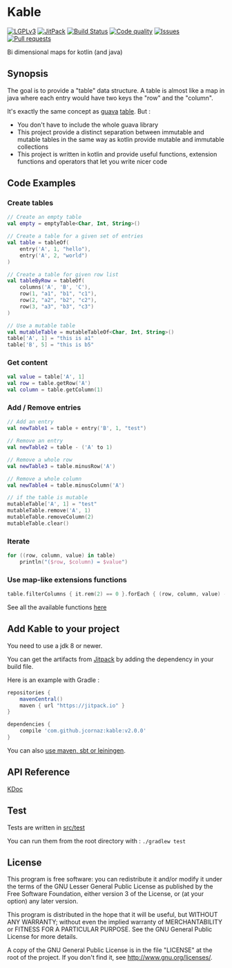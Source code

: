 # Kable
[![LGPLv3](https://img.shields.io/badge/license-LGPLv3-blue.svg)](https://raw.githubusercontent.com/jcornaz/kable/master/LICENSE)
[![JitPack](https://jitpack.io/v/jcornaz/kable.svg)](https://jitpack.io/#jcornaz/kable)
[![Build Status](https://travis-ci.org/jcornaz/kable.svg?branch=master)](https://travis-ci.org/jcornaz/kable)
[![Code quality](https://codebeat.co/badges/5c6f587d-8348-42c0-9bb0-7067e548841b)](https://codebeat.co/projects/github-com-slimaku-kable)
[![Issues](https://img.shields.io/github/issues/jcornaz/kable.svg)](https://github.com/jcornaz/kable/issues)
[![Pull requests](https://img.shields.io/github/issues-pr/jcornaz/kable.svg)](https://github.com/jcornaz/kable/pulls)

Bi dimensional maps for kotlin (and java)

## Synopsis
The goal is to provide a "table" data structure. A table is almost like a map in java where each entry would have two keys the "row" and the "column".

It's exactly the same concept as [guava](https://github.com/google/guava) [table](https://github.com/google/guava/wiki/NewCollectionTypesExplained#table). But :

* You don't have to include the whole guava library
* This project provide a distinct separation between immutable and mutable tables in the same way as kotlin provide mutable and immutable collections
* This project is written in kotlin and provide useful functions, extension functions and operators that let you write nicer code

## Code Examples
### Create tables
```kotlin
// Create an empty table
val empty = emptyTable<Char, Int, String>()

// Create a table for a given set of entries
val table = tableOf(
    entry('A', 1, "hello"),
    entry('A', 2, "world")
)

// Create a table for given row list
val tableByRow = tableOf(
    columns('A', 'B', 'C'),
    row(1, "a1", "b1", "c1"),
    row(2, "a2", "b2", "c2"),
    row(3, "a3", "b3", "c3")
)

// Use a mutable table
val mutableTable = mutableTableOf<Char, Int, String>()
table['A', 1] = "this is a1"
table['B', 5] = "this is b5"
```

### Get content
```kotlin
val value = table['A', 1]
val row = table.getRow('A')
val column = table.getColumn(1)
```

### Add / Remove entries
```kotlin
// Add an entry
val newTable1 = table + entry('B', 1, "test")

// Remove an entry
val newTable2 = table - ('A' to 1)

// Remove a whole row
val newTable3 = table.minusRow('A')

// Remove a whole column
val newTable4 = table.minusColumn('A')

// if the table is mutable
mutableTable['A', 1] = "test"
mutableTable.remove('A', 1)
mutableTable.removeColumn(2)
mutableTable.clear()
```

### Iterate
```kotlin
for ((row, column, value) in table)
    println("($row, $column) = $value")
```

### Use map-like extensions functions
```kotlin
table.filterColumns { it.rem(2) == 0 }.forEach { (row, column, value) -> println("($row, $column) = $value") }
```
See all the available functions [here](https://jcornaz.github.io/kable/doc/2.0/kable/com.github.jcornaz.kable.util/) 

## Add Kable to your project
You need to use a jdk 8 or newer.

You can get the artifacts from [Jitpack](https://jitpack.io/#jcornaz/kable) by adding the dependency in your build file.

Here is an example with Gradle :

```gradle
repositories {
    mavenCentral()
    maven { url "https://jitpack.io" }
}

dependencies {
    compile 'com.github.jcornaz:kable:v2.0.0'
}
```

You can also [use maven, sbt or leiningen](https://jitpack.io/#jcornaz/kable/v2.0.0).

## API Reference
[KDoc](https://jcornaz.github.io/kable/doc/2.0/kable/)

## Test
Tests are written in [src/test](https://github.com/jcornaz/kable/tree/master/src/test/kotlin/com/github/jcornaz/kable)

You can run them from the root directory with : `./gradlew test`

## License
This program is free software: you can redistribute it and/or modify
it under the terms of the GNU Lesser General Public License as published by
the Free Software Foundation, either version 3 of the License, or
(at your option) any later version.

This program is distributed in the hope that it will be useful,
but WITHOUT ANY WARRANTY; without even the implied warranty of
MERCHANTABILITY or FITNESS FOR A PARTICULAR PURPOSE.  See the
GNU General Public License for more details.

A copy of the GNU General Public License is in the file "LICENSE" at the root of the project.
If you don't find it, see <http://www.gnu.org/licenses/>.
